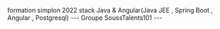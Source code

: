 formation simplon 2022 stack Java & Angular(Java JEE , Spring Boot , Angular , Postgresql)
--- Groupe SoussTalents101 ---
